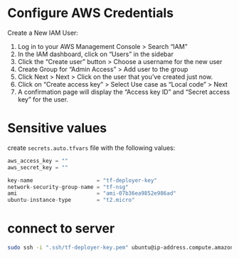 # Configure AWS Credentials
Create a New IAM User:
1. Log in to your AWS Management Console > Search “IAM”
2. In the IAM dashboard, click on “Users” in the sidebar
3. Click the “Create user” button > Choose a username for the new user
4. Create Group for “Admin Access” > Add user to the group
5. Click Next > Next > Click on the user that you’ve created just now.
6. Click on “Create access key” > Select Use case as “Local code” > Next
7. A confirmation page will display the “Access key ID” and “Secret access key” for the user.

# Sensitive values
create `secrets.auto.tfvars` file with the following values:
```tf
aws_access_key = ""
aws_secret_key = ""

key-name                    = "tf-deployer-key"
network-security-group-name = "tf-nsg"
ami                         = "ami-07b36ea9852e986ad"
ubuntu-instance-type        = "t2.micro"
```

# connect to server
```bash
sudo ssh -i ".ssh/tf-deployer-key.pem" ubuntu@ip-address.compute.amazonaws.com
```